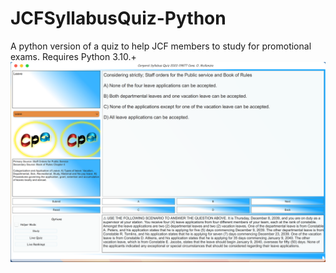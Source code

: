 # JCFSyllabusQuiz-Python
A python version of a quiz to help JCF members to study for promotional exams.
Requires Python 3.10.+
![plot](./ScreenShots/1.png)
